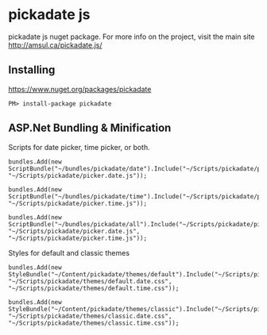 pickadate js
===============

pickadate js nuget package. For more info on the project, visit the main site http://amsul.ca/pickadate.js/

Installing
----------
https://www.nuget.org/packages/pickadate

`PM> install-package pickadate`

ASP.Net Bundling & Minification
----------
Scripts for date picker, time picker, or both.

    bundles.Add(new ScriptBundle("~/bundles/pickadate/date").Include("~/Scripts/pickadate/picker.js", "~/Scripts/pickadate/picker.date.js"));

    bundles.Add(new ScriptBundle("~/bundles/pickadate/time").Include("~/Scripts/pickadate/picker.js", "~/Scripts/pickadate/picker.time.js"));

    bundles.Add(new ScriptBundle("~/bundles/pickadate/all").Include("~/Scripts/pickadate/picker.js", "~/Scripts/pickadate/picker.date.js", "~/Scripts/pickadate/picker.time.js"));

Styles for default and classic themes

    bundles.Add(new StyleBundle("~/Content/pickadate/themes/default").Include("~/Scripts/pickadate/themes/default.css", "~/Scripts/pickadate/themes/default.date.css", "~/Scripts/pickadate/themes/default.time.css"));

    bundles.Add(new StyleBundle("~/Content/pickadate/themes/classic").Include("~/Scripts/pickadate/themes/classic.css", "~/Scripts/pickadate/themes/classic.date.css", "~/Scripts/pickadate/themes/classic.time.css"));